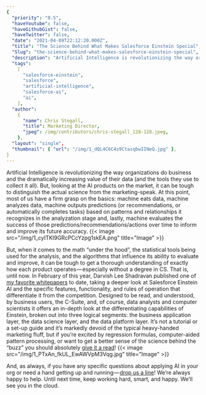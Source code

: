 ```yaml
---
{
  "priority": "0.5",
  "haveYoutube": false,
  "haveGithubGist": false,
  "haveTwitter": false,
  "date": "2021-04-09T22:12:20.000Z",
  "title": "The Science Behind What Makes Salesforce Einstein Special",
  "Slug": "the-science-behind-what-makes-salesforce-einstein-special",
  "description": "Artificial Intelligence is revolutionizing the way organizations do business and the dramatically increasing value of their data (and the tools they use to collect it all). But, looking at the AI products on the market, it can be tough to distinguish the actual science from the marketing-speak..",
  "tags":
    [
      "salesforce-einstein",
      "salesforce",
      "artificial-intelligence",
      "salesforce-ai",
      "ai",
    ],
  "author":
    {
      "name": Chris Stegall,
      "title": Marketing Director,
      "jpeg": /img/contributors/chris-stegall_128-128.jpeg,
    },
  "layout": "single",
  "thumbnail": { "url": "/img/1_dQL4C6C4s9CtasqbwIINeQ.jpg" },
}
---
```


Artificial Intelligence is revolutionizing the way organizations do business and the dramatically increasing value of their data (and the tools they use to collect it all). But, looking at the AI products on the market, it can be tough to distinguish the actual science from the marketing-speak.
At this point, most of us have a firm grasp on the basics: machine eats data, machine analyzes data, machine outputs predictions (or recommendations, or automatically completes tasks) based on patterns and relationships it recognizes in the analyzation stage and, lastly, machine evaluates the success of those predictions/recommendations/actions over time to inform and improve its future accuracy.
{{< image src="/img/1_cyITKI9GRcPCcYzpg1skEA.png" title="Image" >}}

But, when it comes to the math “under the hood”, the statistical tools being used for the analysis, and the algorithms that influence its ability to evaluate and improve, it can be tough to get a thorough understanding of exactly how each product operates — especially without a degree in CS.
That is, until now. In February of this year, Darvish Lee Shadravan published one of [my favorite whitepapers](https://news.mkpartners.com/EinsteinWhitepaper) to date, taking a deeper look at Salesforce Einstein AI and the specific features, functionality, and rules of operation that differentiate it from the competition.
Designed to be read, and understood, by business users, the C-Suite, and, of course, data analysts and computer scientists it offers an in-depth look at the differentiating capabilities of Einstein, broken out into three logical segments: the business application layer, the data science layer, and the data platform layer.
It’s not a tutorial or a set-up guide and it’s markedly devoid of the typical heavy-handed marketing fluff, but if you’re excited by regression formulas, computer-aided pattern processing, or want to get a better sense of the science behind the “buzz” you should absolutely [give it a read](https://news.mkpartners.com/EinsteinWhitepaper)!
{{< image src="/img/1_PTxAn_fkUL_EwAWVpM3Vqg.jpg" title="Image" >}}

And, as always, if you have any specific questions about applying AI in your org or need a hand getting up and running — [drop us a line](https://appexchange.salesforce.com/appxConsultingListingDetail?listingId=a0N30000001gF9jEAE)! We’re always happy to help.
Until next time, keep working hard, smart, and happy. We’ll see you in the cloud.
